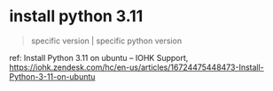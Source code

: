 # install python 3.11

> specific version | specific python version

ref: Install Python 3.11 on ubuntu – IOHK Support, https://iohk.zendesk.com/hc/en-us/articles/16724475448473-Install-Python-3-11-on-ubuntu